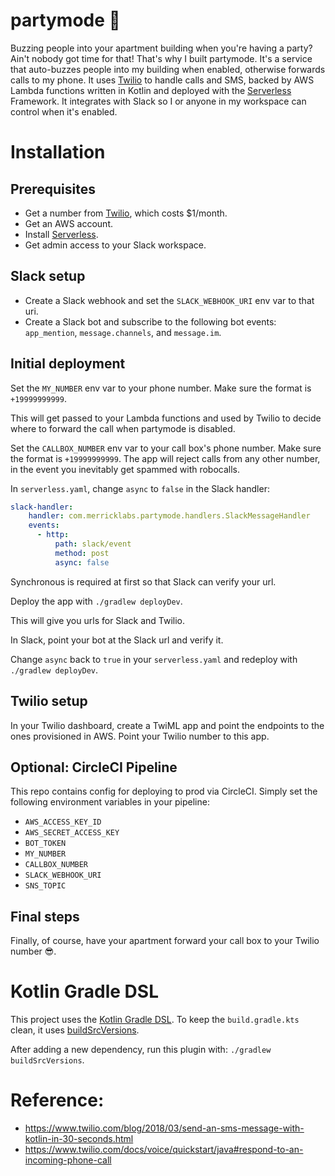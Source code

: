 # partymode 🎉

Buzzing people into your apartment building when you're having a party? Ain't nobody got time for that! That's why I built partymode. It's a service that auto-buzzes people into my building when enabled, otherwise forwards calls to my phone. It uses [Twilio](https://www.twilio.com/) to handle calls and SMS, backed by AWS Lambda functions written in Kotlin and deployed with the [Serverless](https://serverless.com/) Framework. It integrates with Slack so I or anyone in my workspace can control when it's enabled.

# Installation

## Prerequisites

* Get a number from [Twilio](https://www.twilio.com/), which costs $1/month.
* Get an AWS account. 
* Install [Serverless](https://serverless.com/).
* Get admin access to your Slack workspace.

## Slack setup

* Create a Slack webhook and set the `SLACK_WEBHOOK_URI` env var to that uri.
* Create a Slack bot and subscribe to the following bot events: `app_mention`, `message.channels`, and `message.im`.

## Initial deployment

Set the `MY_NUMBER` env var to your phone number. Make sure the format is `+19999999999`. 

This will get passed to your Lambda functions and used by Twilio to decide where to forward the call when partymode is disabled.

Set the `CALLBOX_NUMBER` env var to your call box's phone number. 
Make sure the format is `+19999999999`.
The app will reject calls from any other number, in the event you inevitably get spammed with robocalls.

In `serverless.yaml`, change `async` to `false` in the Slack handler:
```yaml
slack-handler:
    handler: com.merricklabs.partymode.handlers.SlackMessageHandler
    events:
      - http:
          path: slack/event
          method: post
          async: false 
```
Synchronous is required at first so that Slack can verify your url.

Deploy the app with `./gradlew deployDev`.

This will give you urls for Slack and Twilio.

In Slack, point your bot at the Slack url and verify it.

Change `async` back to `true` in your `serverless.yaml` and redeploy with `./gradlew deployDev`.

## Twilio setup

In your Twilio dashboard, create a TwiML app and point the endpoints to the ones provisioned in AWS. Point your Twilio number to this app.

## Optional: CircleCI Pipeline

This repo contains config for deploying to prod via CircleCI. Simply set the following environment variables in your pipeline:

* `AWS_ACCESS_KEY_ID`
* `AWS_SECRET_ACCESS_KEY`
* `BOT_TOKEN`
* `MY_NUMBER`
* `CALLBOX_NUMBER`
* `SLACK_WEBHOOK_URI`
* `SNS_TOPIC`

## Final steps

Finally, of course, have your apartment forward your call box to your Twilio number 😎.

# Kotlin Gradle DSL

This project uses the [Kotlin Gradle DSL](https://github.com/gradle/kotlin-dsl).
To keep the `build.gradle.kts` clean, it uses [buildSrcVersions](https://github.com/jmfayard/buildSrcVersions).

After adding a new dependency, run this plugin with: `./gradlew buildSrcVersions`.

# Reference:

- https://www.twilio.com/blog/2018/03/send-an-sms-message-with-kotlin-in-30-seconds.html
- https://www.twilio.com/docs/voice/quickstart/java#respond-to-an-incoming-phone-call

